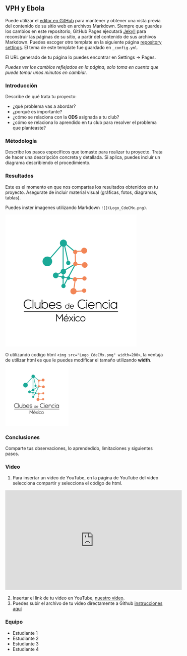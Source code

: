 ## VPH y Ebola 

Puede utilizar el [editor en GitHub](https://github.com/CdeCMx-org/templates_paginaweb/edit/main/README.md) para mantener y obtener una vista previa del contenido de su sitio web en archivos Markdown. Siempre que guardes los cambios en este repositorio, GitHub Pages ejecutará [Jekyll](https://jekyllrb.com/) para reconstruir las páginas de su sitio, a partir del contenido de sus archivos Markdown. Puedes escoger otro template en la siguiente página [repository settings](https://github.com/CdeCMx-org/templates_paginaweb/settings/pages). El tema de este template fue guardado en `_config.yml`.

El URL generado de tu página lo puedes encontrar en Settings -> Pages. 

*Puedes ver los cambios reflejados en la página, solo toma en cuenta que puede tomar unos minutos en cambiar.*

### Introducción

Describe de qué trata tu proyecto:
* ¿qué problema vas a abordar?
* ¿porqué es importante?
* ¿cómo se relaciona con la **ODS** asignada a tu club? 
* ¿cómo se relaciona lo aprendido en tu club para resolver el problema que planteaste?

### Métodología

Describe los pasos específicos que tomaste para realizar tu proyecto. Trata de hacer una descripción concreta y detallada. Si aplica, puedes incluir un diagrama describiendo el procedimiento. 

### Resultados

Este es el momento en que nos compartas los resultados obtenidos en tu proyecto. Asegurate de incluir material visual (gráficas, fotos, diagramas, tablas). 

Puedes inster imagenes utilizando Markdown `![](Logo_CdeCMx.png)`.

![](Logo_CdeCMx.png)

O utilizando codigo html `<img src="Logo_CdeCMx.png" width=200>`, la ventaja de utilizar html es que le puedes modificar el tamaño utilizando **width**.
<img src="Logo_CdeCMx.png" width=200>


### Conclusiones

Comparte tus observaciones, lo aprendedido, limitaciones y siguientes pasos. 

### Video
 1. Para insertar un video de YouTube, en la página de YouTube del video selecciona compartir y selecciona el código de html.
 <iframe width="560" height="315" src="https://www.youtube.com/embed/PLj1-CMNERM" title="YouTube video player" frameborder="0" allow="accelerometer; autoplay; clipboard-write; encrypted-media; gyroscope; picture-in-picture" allowfullscreen></iframe>
 
 2. Insertar el link de tu video en YouTube, [nuestro video](https://youtu.be/rmXvlBPq24Q).
 4. Puedes subir el archivo de tu video directamente a Github [instrucciones aquí](https://stackoverflow.com/questions/4279611/how-to-embed-a-video-into-github-readme-md)
 
### Equipo

* Estudiante 1
* Estudiante 2
* Estudiante 3
* Estudiante 4

